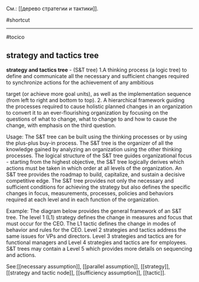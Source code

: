 См.: [[дерево стратегии и тактики]].

#shortcut




<hr/>

#tocico

## strategy and tactics tree

<b>strategy and tactics tree</b> - (S&amp;T tree) 1.A thinking process (a logic tree) to define and communicate all the necessary and sufficient changes required to synchronize actions for the achievement of any ambitious 


target (or achieve more goal units), as well as the implementation sequence (from left to right and bottom to top).  2. A hierarchical framework guiding the processes required to cause holistic planned changes in an organization to convert it to an ever-flourishing organization by focusing on the questions of what to change, what to change to and how to cause the change, with emphasis on the third question.  


Usage: The S&amp;T tree can be built using the thinking processes or by using the plus-plus buy-in process.  The S&amp;T tree is the organizer of all the knowledge gained by analyzing an organization using the other thinking processes.  The logical structure of the S&amp;T tree guides organizational focus - starting from the highest objective, the S&amp;T tree logically derives which actions must be taken in which order at all levels of the organization.  An S&amp;T tree provides the roadmap to build, capitalize, and sustain a decisive competitive edge. The S&amp;T tree provides not only the necessary and sufficient conditions for achieving the strategy but also defines the specific changes in focus, measurements, processes, policies and behaviors required at each level and in each function of the organization. 

Example: The diagram below provides the general framework of an S&amp;T tree.  The level 1 (L1) strategy defines the change in measures and focus that must occur for the CEO.  The L1 tactic defines the change in modes of behavior and rules for the CEO.  Level 2 strategies and tactics address the same issues for VPs and directors.  Level 3 strategies and tactics are for functional managers and Level 4 strategies and tactics are for employees.  S&amp;T trees may contain a Level 5 which provides more details on sequencing and actions.

 



See:[[necessary assumption]], [[parallel assumption]], [[strategy]], [[strategy and tactic node]], [[sufficiency assumption]], [[tactic]].

